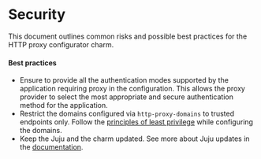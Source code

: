 # Security

This document outlines common risks and possible best practices for the HTTP proxy configurator charm.

#### Best practices

- Ensure to provide all the authentication modes supported by the application requiring proxy in the configuration. This allows the proxy provider to select the most appropriate and secure authentication method for the application.
- Restrict the domains configured via `http-proxy-domains` to trusted endpoints only. Follow the [principles of least privilege](https://en.wikipedia.org/wiki/Principle_of_least_privilege) while configuring the domains.
- Keep the Juju and the charm updated. See more about Juju updates in the [documentation](https://documentation.ubuntu.com/juju/latest/explanation/juju-security/index.html#regular-updates-and-patches).
